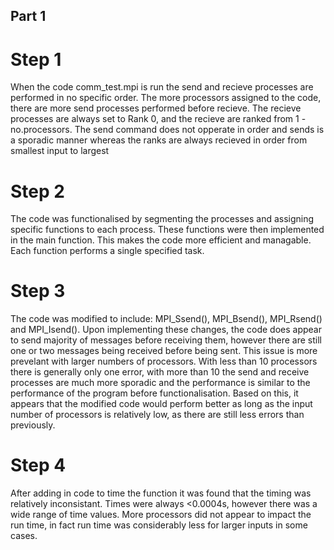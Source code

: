 ## Part 1 ##
# Step 1 # 
When the code comm_test.mpi is run the send and recieve processes are performed in no specific order. The more processors assigned to the code, there are more send processes performed before recieve. The recieve processes are always set to Rank 0, and the recieve are ranked from 1 - no.processors. The send command does not opperate in order and sends is a sporadic manner whereas the ranks are always recieved in order from smallest input to largest 

# Step 2 #
The code was functionalised by segmenting the processes and assigning specific functions to each process. These functions were then implemented in the main function. This makes the code more efficient and managable. Each function performs a single specified task. 

# Step 3 #
The code was modified to include: MPI_Ssend(), MPI_Bsend(), MPI_Rsend() and MPI_Isend(). Upon implementing these changes, the code does appear to send majority of messages before receiving them, however there are still one or two messages being received before being sent. This issue is more prevelant with larger numbers of processors. With less than 10 processors there is generally only one error, with more than 10 the send and receive processes are much more sporadic and the performance is similar to the performance of the program before functionalisation. Based on this, it appears that the modified code would perform better as long as the input number of processors is relatively low, as there are still less errors than previously. 

# Step 4 # 
After adding in code to time the function it was found that the timing was relatively inconsistant. Times were always <0.0004s, however there was a wide range of time values. More processors did not appear to impact the run time, in fact run time was considerably less for larger inputs in some cases. 
